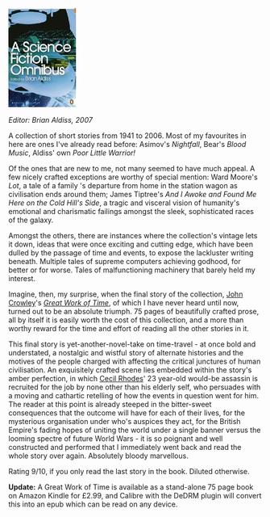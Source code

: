 <!--
.. title: A Science-Fiction Omnibus
.. slug: a-science-fiction-omnibus
.. date: 2008-12-14 17:32:47-06:00
.. tags: Books,Science-Fiction
.. category: Books
.. link: 
.. description: 
.. type: text
-->


![a-science-fiction-omnibus](/files/2008/12/a-science-fiction-omnibus.jpg "a-science-fiction-omnibus")

*Editor: Brian Aldiss, 2007*

A collection of short stories from 1941 to 2006. Most of my favourites
in here are ones I've already read before: Asimov's *Nightfall*, Bear's
*Blood Music*, Aldiss' own *Poor Little Warrior!*

Of the ones that are new to me, not many seemed to have much appeal. A
few nicely crafted exceptions are worthy of special mention: Ward
Moore's *Lot*, a tale of a family 's departure from home in the station
wagon as civilisation ends around them; James Tiptree's *And I Awoke and
Found Me Here on the Cold Hill's Side*, a tragic and visceral vision of
humanity's emotional and charismatic failings amongst the sleek,
sophisticated races of the galaxy.

Amongst the others, there are instances where the collection's vintage
lets it down, ideas that were once exciting and cutting edge, which have
been dulled by the passage of time and events, to expose the lackluster
writing beneath. Multiple tales of supreme computers achieving godhood,
for better or for worse. Tales of malfunctioning machinery that barely
held my interest.

Imagine, then, my surprise, when the final story of the collection,
[John Crowley](http://en.wikipedia.org/wiki/John_Crowley)'s [*Great Work
of Time*](http://en.wikipedia.org/wiki/Great_Work_of_Time), of which I
have never heard until now, turned out to be an absolute triumph. 75
pages of beautifully crafted prose, all by itself it is easily worth the
cost of this collection, and a more than worthy reward for the time and
effort of reading all the other stories in it.

This final story is yet-another-novel-take on time-travel - at once bold
and understated, a nostalgic and wistful story of alternate histories
and the motives of the people charged with affecting the critical
junctures of human civilisation. An exquisitely crafted scene lies
embedded within the story's amber perfection, in which [Cecil
Rhodes](http://en.wikipedia.org/wiki/Cecil_rhodes)' 23 year-old would-be
assassin is recruited for the job by none other than his elderly self,
who persuades with a moving and cathartic retelling of how the events in
question went for him. The reader at this point is already steeped in
the bitter-sweet consequences that the outcome will have for each of
their lives, for the mysterious organisation under who's auspices they
act, for the British Empire's fading hopes of uniting the world under a
single banner versus the looming spectre of future World Wars - it is so
poignant and well constructed and performed that I immediately went back
and read the whole story over again. Absolutely bloody marvellous.

Rating 9/10, if you only read the last story in the book. Diluted
otherwise.

**Update:** A Great Work of Time is available as a stand-alone 75 page
book on Amazon Kindle for £2.99, and Calibre with the DeDRM plugin will
convert this into an epub which can be read on any device.
